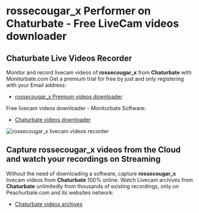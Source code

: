 # rossecougar_x Performer on Chaturbate - Free LiveCam videos downloader

## Chaturbate Live Videos Recorder

Monitor and record livecam videos of **rossecougar_x** from **Chaturbate** with Moniturbate.com
Get a premium trial for free by just and only registering with your Email address:
* [rossecougar_x Premium videos downloader](https://moniturbate.com/request-demo-licence-key.html)

Free livecam videos downloader - Moniturbate Software:
* [Chaturbate videos downloader](https://moniturbate.com/moniturbate-download-software.html)

![rossecougar_x livecam videos recorder](https://peachurnet.com/templates/moniturbate-software.png)


## Capture rossecougar_x videos from the Cloud and watch your recordings on Streaming

Without the need of downloading a software, capture **rossecougar_x** livecam videos from **Chaturbate** 100% online.
Watch Livecam archives from **Chaturbate** unlimitedly from thousands of existing recordings, only on Peachurbate.com and its websites network:
* [Chaturbate videos archives](https://peachurnet.com/)
